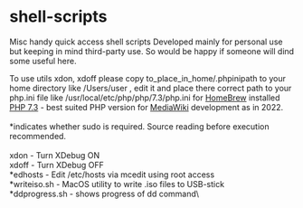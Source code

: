 # shell-scripts
Misc handy quick access shell scripts
Developed mainly for personal use but keeping in mind third-party use. So would be happy if someone will dind some useful here.

To use utils xdon, xdoff please copy to_place_in_home/.phpinipath to your home directory like /Users/user , edit it and place there correct path to your php.ini file like /usr/local/etc/php/php/7.3/php.ini for [HomeBrew](https://brew.sh/) installed [PHP 7.3](https://www.php.net/releases/7_3_0.php) - best suited PHP version for [MediaWiki](https://www.mediawiki.org/) development as in 2022.\
\
*indicates whether sudo is required. Source reading before execution recommended.\
\
xdon - Turn XDebug ON\
xdoff - Turn XDebug OFF\
*edhosts - Edit /etc/hosts via mcedit using root access\
*writeiso.sh - MacOS utility to write .iso files to USB-stick\
*ddprogress.sh - shows progress of dd command\
